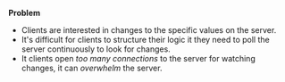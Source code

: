 **Problem**
* Clients are interested in changes to the specific values on the server.
* It's difficult for clients to structure their logic it they need to poll the server continuously to look for changes.
* It clients open *too many connections* to the server for watching changes, it can *overwhelm* the server.